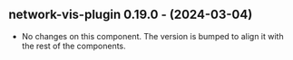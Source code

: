   ## network-vis-plugin 0.19.0 - (2024-03-04)
  
  * No changes on this component. The version is bumped to align it
    with the rest of the components.
